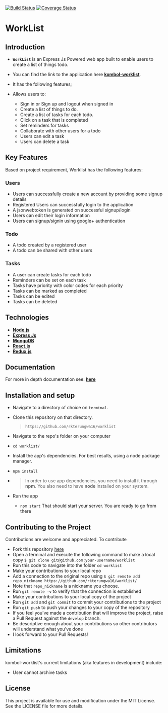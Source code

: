 [![Build Status](https://travis-ci.org/rkterungwa16/worklist.svg?branch=develop)](https://travis-ci.org/rkterungwa16/worklist)
[![Coverage Status](https://coveralls.io/repos/github/rkterungwa16/worklist/badge.svg?branch=develop)](https://coveralls.io/github/rkterungwa16/worklist?branch=develop)


# WorkList


## Introduction
*  **`WorkList`** is an Express Js Powered web app built to enable users to create a list of things todo.
* You can find the link to the application here **[kombol-worklist](https://kombol-worklist.herokuapp.com)**.

*  It has the following features;
  *  Allows users to:
        *  Sign in or Sign up and logout when signed in
        *  Create a list of things to do.
        *  Create a list of tasks for each todo.
        *  Click on a task that is completed
        *  Set reminders for tasks
        *  Collaborate with other users for a todo
        *  Users can edit a task
        *  Users can delete a task

## Key Features
Based on project requirement, Worklist has the following features:

### Users
- Users can successfully create a new account by providing some signup details
- Registered Users can successfully login to the application
- A jsonwebtoken is generated on successful signup/login
- Users can edit their login information
- Users can signup/signin using google+ authentication

### Todo
- A todo created by a registered user
- A todo can be shared with other users

### Tasks
- A user can create tasks for each todo
- Reminders can be set on each task
- Tasks have priority with color codes for each priority
- Tasks can be marked as completed
- Tasks can be edited
- Tasks can be deleted

## Technologies
*  **[Node.js](https://nodejs.org/en/)**
*  **[Express Js](https://expressjs.com/)**
*  **[MongoDB](https://www.mongodb.com/)**
*  **[React.js](https://reactjs.org/)**
*  **[Redux.js](http://redux.js.org/)**

## Documentation
For more in depth documentation see: **[here](https://kombolworklist.docs.apiary.io/#)**


## Installation and setup
*  Navigate to a directory of choice on `terminal`.
*  Clone this repository on that directory.
    >`https://github.com/rkterungwa16/worklist`

*  Navigate to the repo's folder on your computer
  *  `cd worklist/`
*  Install the app's dependencies. For best results, using a node package manager.
  *  `npm install`
* 
    >In order to use app dependencies, you need to install it through **npm**. You also need to have **node** installed on your system.

* Run the app
  *  `npm start`
That should start your server. You are ready to go from there

## Contributing to the Project
Contributions are welcome and appreciated. To contribute
* Fork this repository [here](https://github.com/rkterungwa16/worklist/)
* Open a terminal and execute the following command to make a local copy
`$ git clone git@github.com:your-username/worklist`
* Run this code to navigate into the folder `cd worklist`
* Make your contributions to your local repo
* Add a connection to the original repo using
`$ git remote add repo_nickname https://github.com/rkterungwa16/worklist/`
* Note that `repo_nickname` is a nickname you choose.
* Run `git remote -v` to verify that the connection is established
* Make your contributions to your local copy of the project
* Run `git add` and `git commit` to commit your contributions to the project
* Run `git push` to push your changes to your copy of the repository
* If you feel you've made a contribution that will improve the project, raise a Pull Request against the `develop` branch.
* Be descriptive enough about your contributions so other contributors will understand what you've done
* I look forward to your Pull Requests!

## Limitations
  kombol-worklist's current limitations (aka features in development) include:
  - User cannot archive tasks

## License
  This project is available for use and modification under the MIT License. See the LICENSE file for more details.
